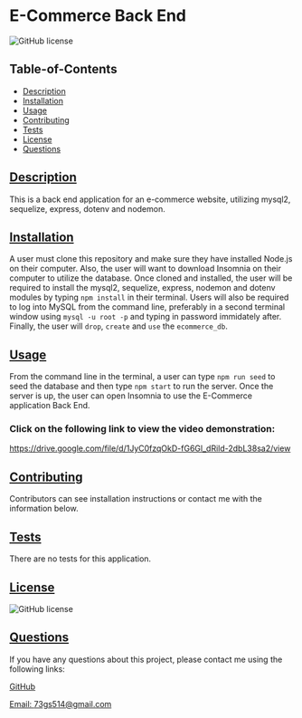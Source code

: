 # E-Commerce Back End

![GitHub license](https://img.shields.io/badge/license-MIT-blue.svg)

## Table-of-Contents

- [Description](#description)
- [Installation](#installation)
- [Usage](#usage)
- [Contributing](#contributing)
- [Tests](#tests)
- [License](#license)
- [Questions](#questions)

## [Description](#table-of-contents)

This is a back end application for an e-commerce website, utilizing mysql2, sequelize, express, dotenv and nodemon. 

## [Installation](#table-of-contents)

A user must clone this repository and make sure they have installed Node.js on their computer. Also, the user will want to download Insomnia on their computer to utilize the database. Once cloned and installed, the user will be required to install the mysql2, sequelize, express, nodemon and dotenv modules by typing `npm install` in their terminal. Users will also be required to log into MySQL from the command line, preferably in a second terminal window using `mysql -u root -p` and typing in password immidately after. Finally, the user will `drop`, `create` and `use` the `ecommerce_db`.

## [Usage](#table-of-contents)

From the command line in the terminal, a user can type `npm run seed` to seed the database and then type `npm start` to run the server. Once the server is up, the user can open Insomnia to use the E-Commerce application Back End. 

### **Click on the following link to view the video demonstration:**
https://drive.google.com/file/d/1JyC0fzqOkD-fG6Gl_dRild-2dbL38sa2/view


## [Contributing](#table-of-contents)

Contributors can see installation instructions or contact me with the information below.

## [Tests](#table-of-contents)

There are no tests for this application.

## [License](#table-of-contents)

![GitHub license](https://img.shields.io/badge/license-MIT-blue.svg)

## [Questions](#table-of-contents)

If you have any questions about this project, please contact me using the following links:

[GitHub](https://github.com/7gs514)

[Email: 73gs514@gmail.com](mailto:73gs514@gmail.com)